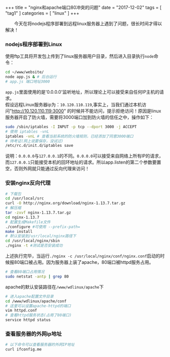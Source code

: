 +++
title = "nginx和apache端口80冲突的问题"
date = "2017-12-02"
tags = [ "tag1" ]
categories = [ "linux" ]
+++

　　今天在将nodejs程序部署到远程linux服务器上遇到了问题，很长时间才得以解决！
<!--more-->
### nodejs程序部署到Linux

使用ftp工具将开发包上传到了linux服务器用户目录，然后进入目录执行`node`命令：

```sh
cd ~/www/website/
node app.js & # 后台运行
# app.js 端口地址3000
```

`app.js`里面使用的是'0.0.0.0'监听地址，所以理论上可以接受来自任何IP主机的请求。  
假设远程Linux服务器ip为：`10.120.110.119`,事实上，当我们通过本机访问"http://10.120.110.119:3000" 的时候并不能访问，提示拒绝访问！原因是linux服务器开启了防火墙，需要将3000端口加到防火墙的信任之中，操作如下：

```sh
sudo /sbin/iptables -I INPUT -p tcp --dport 3000 -j ACCEPT
# 使用 iptables -vnL 
iptables -vnL # 查看当前系统的防火墙规则，已经添加了同意3000端口
# 待考证(网上说要保存，没试过)
/etc/rc.d/init.d/iptables save
```

说明：`0.0.0.0`与`127.0.0.1`的不同。`0.0.0.0`可以接受来自网络上所有IP的请求，而`127.0.0.1`只能接受本机的回环地址的请求。所以app.listen的第二个参数要置空，否则外网就只能通过反向代理来访问！

### 安装nginx反向代理

```sh
# 下载包
cd /usr/local/src
curl -O http://nginx.org/download/nginx-1.13.7.tar.gz
# 解压缩
tar -zxvf nginx-1.13.7.tar.gz
cd nginx-1.13.7
# 配置生成Makefile文件
./configure #可使用 --prefix-path=
make install
# 默认安装到/usr/local/nginx路径下
cd /usr/local/nginx/sbin
./nginx -t #测试是否安装成功
```

上述执行完毕，当运行`./nginx -c /usr/local/nginx/conf/nginx.conf`启动的时候报80端口被占用。因为服务器上装了apache，80端口被httpd服务占用。

```sh
# 查看80端口占用情况
sudo netstat -antp | grep 80
```

apache的默认安装路径在`/www/wdlinux/apache`下

```sh
# 进入apache配置文件目录
cd /www/wdlinux/apache/conf
# 这里可以设置apache-httpd的端口
vim httpd.conf
# 查看httpd服务状态(占用了80端口)
service httpd status
```

### 查看服务器的外网ip地址

```sh
# 以下命令可以查看服务器的外网IP地址
curl ifconfig.me
```
